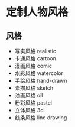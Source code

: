 # 定制人物风格

## 风格

- 写实风格 realistic
- 卡通风格 cartoon
- 漫画风格 comic
- 水彩风格 watercolor
- 手绘风格 hand-drawn
- 素描风格 sketch
- 油画风格 oil
- 粉彩风格 pastel
- 立体风格 3d
- 线条风格 line drawing